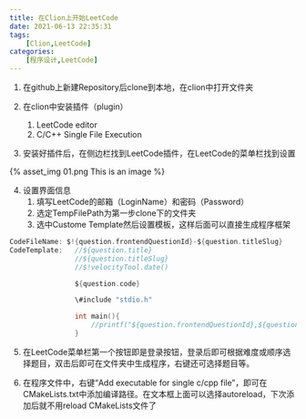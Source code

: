 ```yaml
---
title: 在Clion上开始LeetCode
date: 2021-06-13 22:35:31
tags: 
    [Clion,LeetCode] 
categories: 
    [程序设计,LeetCode]
---
```


1. 在github上新建Repository后clone到本地，在clion中打开文件夹

2. 在clion中安装插件（plugin）
   1. LeetCode editor
   2. C/C++ Single File Execution

3. 安装好插件后，在侧边栏找到LeetCode插件，在LeetCode的菜单栏找到设置

{% asset_img 01.png This is an image %}
 
4. 设置界面信息
   1. 填写LeetCode的邮箱（LoginName）和密码（Password）
   2. 选定TempFilePath为第一步clone下的文件夹
   3. 选中Custome Template然后设置模板，这样后面可以直接生成程序框架

```C
CodeFileName: $!{question.frontendQuestionId}-${question.titleSlug}
CodeTemplate:   //${question.title}
                //${question.titleSlug}
                //$!velocityTool.date()

                ${question.code}

                \#include "stdio.h"

                int main(){
                    //printf("${question.frontendQuestionId},${question.title}";
                }   
```

5. 在LeetCode菜单栏第一个按钮即是登录按钮，登录后即可根据难度或顺序选择题目，双击后即可在文件夹中生成程序，右键还可选择题目等。

6. 在程序文件中，右键“Add executable for single c/cpp file”，即可在CMakeLists.txt中添加编译路径。在文本框上面可以选择autoreload，下次添加后就不用reload CMakeLists文件了